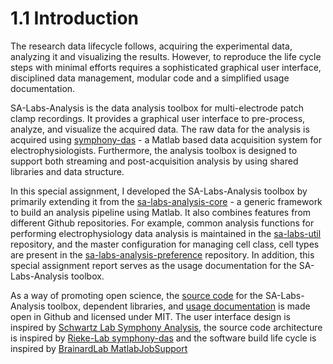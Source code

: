 # 1.1 Introduction

The research data lifecycle follows, acquiring the experimental data, analyzing it and visualizing the results. However,  to reproduce the life cycle steps with minimal efforts requires a sophisticated graphical user interface, disciplined data management, modular code and a simplified usage documentation.

SA-Labs-Analysis is the data analysis toolbox for multi-electrode patch clamp recordings. It provides a graphical user interface to pre-process, analyze, and visualize the acquired data. The raw data for the analysis is acquired using [symphony-das](http://symphony-das.github.io/) - a Matlab based data acquisition system for electrophysiologists. Furthermore, the analysis toolbox is designed to support both streaming and post-acquisition analysis by using shared libraries and data structure.

In this special assignment, I developed the SA-Labs-Analysis toolbox by primarily extending it from the [sa-labs-analysis-core](https://github.com/Schwartz-AlaLaurila-Labs/sa-labs-analysis-core) - a generic framework to build an analysis pipeline using Matlab. It also combines features from different Github repositories. For example, common analysis functions for performing electrophysiology data analysis is maintained in the [sa-labs-util](https://github.com/Schwartz-AlaLaurila-Labs/sa-labs-util.git) repository, and the master configuration for managing cell class, cell types are present in the [sa-labs-analysis-preference](https://github.com/Schwartz-AlaLaurila-Labs/sa-labs-analysis-preference.git) repository. In addition, this special assignment report serves as the usage documentation for the SA-Labs-Analysis toolbox.

As a way of promoting open science, the [source code](https://github.com/Schwartz-AlaLaurila-Labs/sa-labs-analysis) for the SA-Labs-Analysis toolbox, dependent libraries, and [usage documentation](https://github.com/Schwartz-AlaLaurila-Labs/sa-labs-analysis-docs) is made open in Github and licensed under MIT. The user interface design is inspired by [Schwartz Lab Symphony Analysis](https://github.com/SchwartzNU/SymphonyAnalysis), the source code architecture is inspired by [Rieke-Lab symphony-das](https://cafarm.gitbooks.io/symphony/content/Architecture.html) and the software build life cycle is inspired by [BrainardLab MatlabJobSupport](https://github.com/BrainardLab/MatlabJobSupport)





